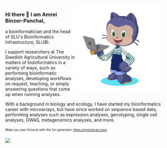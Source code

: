 <img align="right" src="octocat-1720693885494.png" width="280">


### Hi there 👋 I am Amrei Binzer-Panchal,

a bioinformatician and the head of SLU's Bioinformatics Infrastructure, SLUBI. 


I support researchers at The Swedish Agricultural University in matters of bioinformatics in a variety of ways, such as performing bioinformatic analyses, developing workflows on request, teaching, or simply answering questions that come up when running analyses. 

With a background in biology and ecology, I have started my bioinformatics career with microarrays, but have since worked on sequence based data, performing analyses such as expression analyses, genotyping, single cell analyses, GWAS, metagenomics analyses, and more.


<sub><sup>Make you own Octocat with this fun generator: https://myoctocat.com/</sup></sub>

![](https://github-profile-summary-cards.vercel.app/api/cards/stats?username=amrei-bp&theme=calm)
